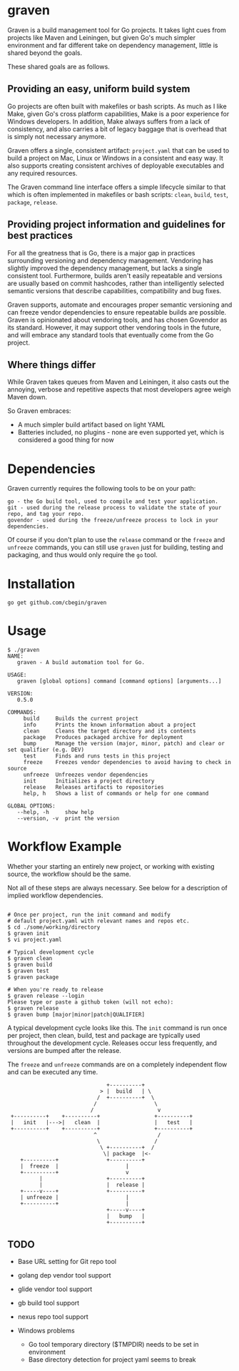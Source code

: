 # graven

Graven is a build management tool for Go projects. It takes light
cues from projects like Maven and Leiningen, but given Go's much
simpler environment and far different take on dependency management, 
little is shared beyond the goals.

These shared goals are as follows.

## Providing an easy, uniform build system

Go projects are often built with makefiles or bash scripts. As much 
as I like Make, given Go's cross platform capabilities, Make is 
a poor experience for Windows developers. In addition, Make always
suffers from a lack of consistency, and also carries a bit of 
legacy baggage that is overhead that is simply not necessary 
anymore. 

Graven offers a single, consistent artifact: `project.yaml` that
can be used to build a project on Mac, Linux or Windows in a 
consistent and easy way. It also supports creating consistent
archives of deployable executables and any required resources.

The Graven command line interface offers a simple lifecycle 
similar to that which is often implemented in makefiles or
bash scripts: `clean`, `build`, `test`, `package`, `release`.

## Providing project information and guidelines for best practices

For all the greatness that is Go, there is a major gap in practices
surrounding versioning and dependency management. Vendoring has slightly
improved the dependency management, but lacks a single consistent tool.
Furthermore, builds aren't easily repeatable and versions are usually
based on commit hashcodes, rather than intelligently selected semantic
versions that describe capabilities, compatibility and bug fixes. 

Graven supports, automate and encourages proper semantic versioning and 
can freeze vendor dependencies to ensure repeatable builds are possible. 
Graven is opinionated about vendoring tools, and has chosen Govendor as 
its standard. However, it may support other vendoring tools in the future, 
and will embrace any standard tools that eventually come from the Go
project.


## Where things differ

While Graven takes queues from Maven and Leiningen, it also casts out 
the annoying, verbose and repetitive aspects that most developers
agree weigh Maven down. 

So Graven embraces:

* A much simpler build artifact based on light YAML
* Batteries included, no plugins - none are even supported yet, 
which is considered a good thing for now

# Dependencies

Graven currently requires the following tools to be on your path:

```
go - the Go build tool, used to compile and test your application.
git - used during the release process to validate the state of your repo, and tag your repo.
govendor - used during the freeze/unfreeze process to lock in your dependencies.
```

Of course if you don't plan to use the `release` command or the `freeze` and `unfreeze` commands, you
can still use `graven` just for building, testing and packaging, and thus would only require the
`go` tool. 

# Installation

```
go get github.com/cbegin/graven
```

# Usage

```
$ ./graven
NAME:
   graven - A build automation tool for Go.

USAGE:
   graven [global options] command [command options] [arguments...]

VERSION:
   0.5.0

COMMANDS:
     build     Builds the current project
     info      Prints the known information about a project
     clean     Cleans the target directory and its contents
     package   Produces packaged archive for deployment
     bump      Manage the version (major, minor, patch) and clear or set qualifier (e.g. DEV)
     test      Finds and runs tests in this project
     freeze    Freezes vendor dependencies to avoid having to check in source
     unfreeze  Unfreezes vendor dependencies
     init      Initializes a project directory
     release   Releases artifacts to repositories
     help, h   Shows a list of commands or help for one command

GLOBAL OPTIONS:
   --help, -h     show help
   --version, -v  print the version
```
# Workflow Example

Whether your starting an entirely new project, or working with existing source, the 
workflow should be the same. 

Not all of these steps are always necessary. See below for a description of implied 
workflow dependencies.

```

# Once per project, run the init command and modify
# default project.yaml with relevant names and repos etc.
$ cd ./some/working/directory
$ graven init
$ vi project.yaml

# Typical development cycle
$ graven clean
$ graven build
$ graven test
$ graven package

# When you're ready to release
$ graven release --login
Please type or paste a github token (will not echo):
$ graven release
$ graven bump [major|minor|patch|QUALIFIER]
```

A typical development cycle looks like this. The `init` command is run once per project, 
then clean, build, test and package are typically used throughout the development cycle.
Releases occur less frequently, and versions are bumped after the release.

The `freeze` and `unfreeze` commands are on a completely independent flow and can be 
executed any time. 

```
                               +----------+                           
                             > |  build   | \                         
                            /  +----------+  \                        
                           /                  \                       
                          /                    v                      
 +----------+    +----------+                 +----------+            
 |   init   |--->|   clean  |                 |   test   |            
 +----------+    +----------+                 +----------+            
                           ^                   /                        
                            \                 /                         
                             \ +----------+  /                          
                              \| package  |<-                           
    +----------+               +----------+                           
    |  freeze  |                     |                                
    +----------+                     v                                
          |                    +----------+                           
          |                    |  release |                           
    +-----v----+               +----------+                           
    | unfreeze |                     |                                
    +----------+                     |                                
                               +-----v----+                           
                               |   bump   |                           
                               +----------+                           
```

## TODO

- Base URL setting for Git repo tool
- golang dep vendor tool support
- glide vendor tool support
- gb build tool support
- nexus repo tool support

- Windows problems
  - Go tool temporary directory ($TMPDIR) needs to be set in environment
  - Base directory detection for project yaml seems to break